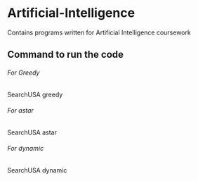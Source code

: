 # Artificial-Intelligence
Contains programs written for Artificial Intelligence coursework

## Command to run the code
###### For Greedy
SearchUSA greedy <sourcecity> <destinationcity>
###### For astar
SearchUSA astar <sourcecity> <destinationcity>
###### For dynamic
SearchUSA dynamic <sourcecity> <destinationcity>
